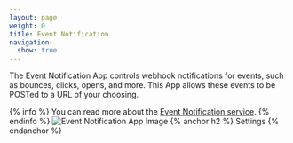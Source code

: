 ```yaml
---
layout: page
weight: 0
title: Event Notification
navigation:
  show: true
---
```


The Event Notification App controls webhook notifications for events, such as bounces, clicks, opens, and more. This App allows these events to be POSTed to a URL of your choosing.


{% info %} You can read more about the [Event Notification service]({{root_url}}/API_Reference/Webhooks/event.html). {% endinfo %}
 ![Event Notification App Image]({{root_url}}/images/event_notification.png "Event Notification")
{% anchor h2 %} Settings {% endanchor %}




